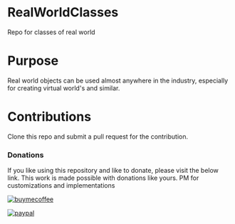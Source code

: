 # RealWorldClasses
Repo for classes of real world

# Purpose
Real world objects can be used almost anywhere in the industry, especially for creating virtual world's and similar.

# Contributions
Clone this repo and submit a pull request for the contribution.


### Donations

If you like using this repository and like to donate, please visit the below link. This work is made possible with donations like yours. PM for customizations and implementations 

[![buymecoffee](https://www.paypalobjects.com/en_US/i/btn/btn_donateCC_LG.gif)](https://www.buymeacoffee.com/ragavendra)

[![paypal](https://www.paypalobjects.com/en_US/i/btn/btn_donateCC_LG.gif)](https://www.paypal.com/cgi-bin/webscr?cmd=_s-xclick&hosted_button_id=ZKRHDCLG22EJA)